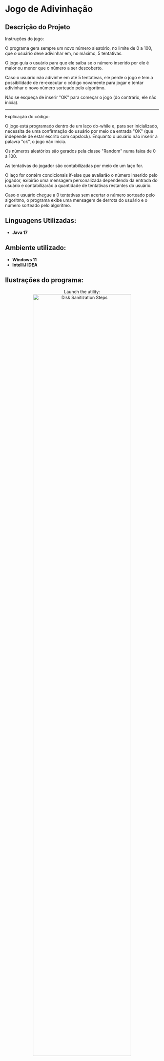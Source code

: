 <h1> Jogo de Adivinhação </h1>

<h2> Descrição do Projeto </h2>

Instruções do jogo:

O programa gera sempre um novo número aleatório, no limite de 0 a 100, que o usuário deve adivinhar em, no máximo, 5 tentativas.

O jogo guia o usuário para que ele saiba se o número inserido por ele é maior ou menor que o número a ser descoberto.

Caso o usuário não adivinhe em até 5 tentativas, ele perde o jogo e tem a possibilidade de re-executar o código novamente para jogar e tentar adivinhar o novo número sorteado pelo algoritmo.

Não se esqueça de inserir "OK" para começar o jogo (do contrário, ele não inicia).

_______________________________________________________________________________________

Explicação do código:

O jogo está programado dentro de um laço do-while e, para ser inicializado, necessita de uma confirmação do usuário por meio da entrada "OK" (que independe de estar escrito com capslock).
Enquanto o usuário não inserir a palavra "ok", o jogo não inicia.

Os números aleatórios são gerados pela classe "Random" numa faixa de 0 a 100.

As tentativas do jogador são contabilizadas por meio de um laço for.

O laço for contém condicionais if-else que avaliarão o número inserido pelo jogador, exibirão uma mensagem personalizada dependendo da entrada do usuário e 
contabilizarão a quantidade de tentativas restantes do usuário.

Caso o usuário chegue a 0 tentativas sem acertar o número sorteado pelo algoritmo, o programa exibe uma mensagem de derrota do usuário e o número sorteado pelo algoritmo.
<br />


<h2> Linguagens Utilizadas: </h2>

- <b> Java 17 </b> 

<h2> Ambiente utilizado: </h2>

- <b> Windows 11 </b>
- <b> IntelliJ IDEA </b>

<h2> Ilustrações do programa: </h2>

<p align="center">
Launch the utility: <br/>
<img src="https://i.imgur.com/62TgaWL.png" height="80%" width="80%" alt="Disk Sanitization Steps"/>
<br />
<br />
Select the disk:  <br/>
<img src="https://i.imgur.com/tcTyMUE.png" height="80%" width="80%" alt="Disk Sanitization Steps"/>
<br />
<br />
Enter the number of passes: <br/>
<img src="https://i.imgur.com/nCIbXbg.png" height="80%" width="80%" alt="Disk Sanitization Steps"/>
<br />
<br />
Confirm your selection:  <br/>
<img src="https://i.imgur.com/cdFHBiU.png" height="80%" width="80%" alt="Disk Sanitization Steps"/>
<br />
<br />
Wait for process to complete (may take some time):  <br/>
<img src="https://i.imgur.com/JL945Ga.png" height="80%" width="80%" alt="Disk Sanitization Steps"/>
<br />
<br />
Sanitization complete:  <br/>
<img src="https://i.imgur.com/K71yaM2.png" height="80%" width="80%" alt="Disk Sanitization Steps"/>
<br />
<br />
Observe the wiped disk:  <br/>
<img src="https://i.imgur.com/AeZkvFQ.png" height="80%" width="80%" alt="Disk Sanitization Steps"/>
</p>
